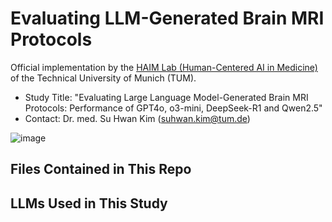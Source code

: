 # Evaluating LLM-Generated Brain MRI Protocols
Official implementation by the [HAIM Lab (Human-Centered AI in Medicine)](https://www.neurokopfzentrum.med.tum.de/neuroradiologie/forschung_projekt_haim.html) of the Technical University of Munich (TUM). 

- Study Title: "Evaluating Large Language Model-Generated Brain MRI Protocols: Performance of GPT4o, o3-mini, DeepSeek-R1 and Qwen2.5"
- Contact: Dr. med. Su Hwan Kim (suhwan.kim@tum.de)

![image](https://github.com/user-attachments/assets/9c8b8e86-dc73-4b18-800e-a70468a1073c)

## Files Contained in This Repo

## LLMs Used in This Study 
